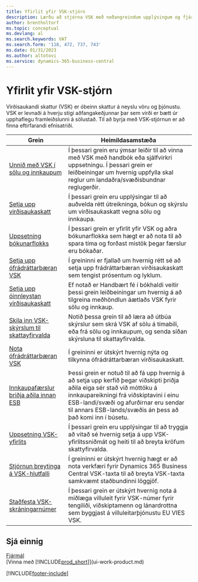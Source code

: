 ```yaml
---
title: Yfirlit yfir VSK-stjórn
description: Lærðu að stjórna VSK með neðangreindum upplýsingum og fjármunum.
author: brentholtorf
ms.topic: conceptual
ms.devlang: al
ms.search.keywords: VAT
ms.search.form: '118, 472, 737, 743'
ms.date: 01/31/2023
ms.author: altotovi
ms.service: dynamics-365-business-central
---
```

# <a name="vat-management-overview"></a>Yfirlit yfir VSK-stjórn
Virðisaukandi skattur (VSK) er óbeinn skattur á neyslu vöru og þjónustu. VSK er levnaði á hverju stigi aðfangakeðjunnar þar sem virði er bætt úr upphaflegu framleiðslunni á sölustað. Til að byrja með VSK-stjórnun er að finna eftirfarandi efnisatriði.  

|  Grein  |  Heimildasamstæða  |  
|--------|--------------|  
| [Unnið með VSK í sölu og innkaupum](finance-work-with-vat.md) | Í þessari grein eru ýmsar leiðir til að vinna með VSK með handbók eða sjálfvirkri uppsetningu. Í þessari grein er leiðbeiningar um hvernig uppfylla skal reglur um landaðra/svæðisbundnar reglugerðir.|
| [Setja upp virðisaukaskatt](finance-setup-vat.md) | Í þessari grein eru upplýsingar til að auðvelda rétt útreikninga, bókun og skýrslu um virðisaukaskatt vegna sölu og innkaupa.|
| [Uppsetning bókunarflokks](finance-posting-groups.md#tax-posting-groups) | Í þessari grein er yfirlit yfir VSK og aðra bókunarflokka sem hægt er að nota til að spara tíma og forðast mistök þegar færslur eru bókaðar.|
| [Setja upp ófrádráttarbæran VSK](finance-setup-nondeductible-vat.md) | Í greininni er fjallað um hvernig rétt sé að setja upp frádráttarbæran virðisaukaskatt sem tengist prósentum og lyklum.|
| [Setja upp óinnleystan virðisaukaskatt](finance-setup-unrealized-vat.md) | Ef notað er Handbært fé í bókhaldi veitir þessi grein leiðbeiningar um hvernig á að tilgreina meðhöndlun áætlaðs VSK fyrir sölu og innkaup.|
| [Skila inn VSK-skýrslum til skattayfirvalda](finance-how-report-vat.md) | Notið þessa grein til að læra að útbúa skýrslur sem skrá VSK af sölu á tímabili, eða frá sölu og innkaupum, og senda síðan skýrsluna til skattayfirvalda.|
| [Nota ófrádráttarbæran VSK](finance-how-use-non-deductible-vat.md) | Í greininni er útskýrt hvernig nýta og tilkynna ófrádráttarbæran virðisaukaskatt.| 
| [Innkaupafærslur þriðja aðila innan ESB](finance-how-to-eu3party-trade-purchase.md) | Þessi grein er notuð til að fá upp hvernig á að setja upp kerfið þegar viðskipti þriðja aðila eiga sér stað við móttöku á innkaupareikningi frá viðskiptavini í einu ESB-landi/svæði og afurðirnar eru sendar til annars ESB-lands/svæðis án þess að það komi inn í búsetu.|  
| [Uppsetning VSK-yfirlits](finance-how-setup-vat-statement.md) | Í þessari grein eru upplýsingar til að tryggja að vitað sé hvernig setja á upp VSK-yfirlitssniðmát og heiti til að breyta kröfum skattyfirvalda.|
| [Stjórnun breytinga á VSK-hlutfalli](finance-how-use-vat-rate-change-tool.md) | Í greininni er útskýrt hvernig hægt er að nota verkfæri fyrir  Dynamics 365 Business Central  VSK-taxta til að breyta VSK-taxta samkvæmt staðbundinni löggjöf.|
| [Staðfesta VSK-skráningarnúmer](finance-how-validate-vat-registration-number.md) | Í þessari grein er útskýrt hvernig nota á miðlæga villuleit fyrir VSK-númer fyrir tengiliði, viðskiptamenn og lánardrottna sem byggjast á villuleitarþjónustu EU VIES VSK.|


## <a name="see-also"></a>Sjá einnig
[Fjármál](finance.md)  
[Vinna með [!INCLUDE[prod_short](includes/prod_short.md)]](ui-work-product.md)


[!INCLUDE[footer-include](includes/footer-banner.md)]
